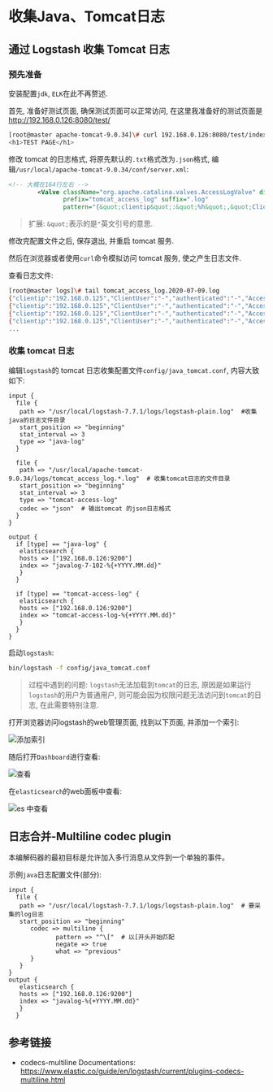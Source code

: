 # 收集Java、Tomcat日志

## 通过 Logstash 收集 Tomcat 日志


### 预先准备
安装配置`jdk`, `ELK`在此不再赘述.

首先, 准备好测试页面, 确保测试页面可以正常访问, 在这里我准备好的测试页面是 http://192.168.0.126:8080/test/

```bash
[root@master apache-tomcat-9.0.34]\# curl 192.168.0.126:8080/test/index.html
<h1>TEST PAGE</h1>
```

修改 tomcat 的日志格式, 将原先默认的`.txt`格式改为`.json`格式, 编辑`/usr/local/apache-tomcat-9.0.34/conf/server.xml`:

```xml
<!-- 大概在164行左右 -->
        <Valve className="org.apache.catalina.valves.AccessLogValve" directory="logs"
               prefix="tomcat_access_log" suffix=".log"
               pattern="{&quot;clientip&quot;:&quot;%h&quot;,&quot;ClientUser&quot;:&quot;%l&quot;,&quot;authenticated&quot;:&quot;%u&quot;,&quot;AccessTime&quot;:&quot;%t&quot;,&quot;method&quot;:&quot;%r&quot;,&quot;status&quot;:&quot;%s&quot;,&quot;SendBytes&quot;:&quot;%b&quot;,&quot;Query?string&quot;:&quot;%q&quot;,&quot;partner&quot;:&quot;%{Referer}i&quot;,&quot;AgentVersion&quot;:&quot;%{User-Agent}i&quot;}"/> 
```

> 扩展: `&quot;`表示的是`"`英文引号的意思.

修改完配置文件之后, 保存退出, 并重启 tomcat 服务.

然后在浏览器或者使用`curl`命令模拟访问 tomcat 服务, 使之产生日志文件.

查看日志文件:

```bash
[root@master logs]\# tail tomcat_access_log.2020-07-09.log
{"clientip":"192.168.0.125","ClientUser":"-","authenticated":"-","AccessTime":"[09/Jul/2020:09:29:15 -0400]","method":"GET /test/ HTTP/1.1","status":"304","SendBytes":"-","Query?string":"","partner":"-","AgentVersion":"Mozilla/5.0 (Windows NT 10.0; Win64; x64) AppleWebKit/537.36 (KHTML, like Gecko) Chrome/83.0.4103.106 Safari/537.36"}
{"clientip":"192.168.0.125","ClientUser":"-","authenticated":"-","AccessTime":"[09/Jul/2020:09:29:24 -0400]","method":"GET /test/ HTTP/1.1","status":"200","SendBytes":"19","Query?string":"","partner":"-","AgentVersion":"curl/7.55.1"}
{"clientip":"192.168.0.125","ClientUser":"-","authenticated":"-","AccessTime":"[09/Jul/2020:09:29:24 -0400]","method":"GET /test/ HTTP/1.1","status":"200","SendBytes":"19","Query?string":"","partner":"-","AgentVersion":"curl/7.55.1"}
{"clientip":"192.168.0.125","ClientUser":"-","authenticated":"-","AccessTime":"[09/Jul/2020:09:29:27 -0400]","method":"GET /test/fsdsd HTTP/1.1","status":"404","SendBytes":"723","Query?string":"","partner":"-","AgentVersion":"curl/7.55.1"}
...
```

### 收集 tomcat 日志

编辑`logstash`的 tomcat 日志收集配置文件`config/java_tomcat.conf`, 内容大致如下:

```
input {
  file {
   path => "/usr/local/logstash-7.7.1/logs/logstash-plain.log"  #收集java的日志文件目录
   start_position => "beginning"
   stat_interval => 3
   type => "java-log"
  }
 
  file {
   path => "/usr/local/apache-tomcat-9.0.34/logs/tomcat_access_log.*.log"  # 收集tomcat日志的文件目录
   start_position => "beginning"
   stat_interval => 3
   type => "tomcat-access-log"
   codec => "json"  # 输出tomcat 的json日志格式
  }
}
 
output {
  if [type] == "java-log" {
   elasticsearch {
   hosts => ["192.168.0.126:9200"]
   index => "javalog-7-102-%{+YYYY.MM.dd}"
   }
  }
 
  if [type] == "tomcat-access-log" {
   elasticsearch {
   hosts => ["192.168.0.126:9200"]
   index => "tomcat-access-log-%{+YYYY.MM.dd}"
   }
  }
}
```

启动`logstash`:

```bash
bin/logstash -f config/java_tomcat.conf
```

> 过程中遇到的问题: `logstash`无法加载到`tomcat`的日志, 原因是如果运行`logstash`的用户为普通用户, 则可能会因为权限问题无法访问到`tomcat`的日志, 在此需要特别注意.

打开浏览器访问logstash的web管理页面, 找到以下页面, 并添加一个索引:

![](https://cdn.agou-ops.cn/blog-images/elk%20stack/log/java-tomcat-log-1.png "添加索引")

随后打开`Dashboard`进行查看:

![](https://cdn.agou-ops.cn/blog-images/elk%20stack/log/java-tomcat-log-2.png "查看")

在`elasticsearch`的web面板中查看:

![](https://cdn.agou-ops.cn/blog-images/elk%20stack/log/java-tomcat-log-3.png "es 中查看")

## 日志合并-Multiline codec plugin

本编解码器的最初目标是允许加入多行消息从文件到一个单独的事件。

示例`java`日志配置文件(部分):

```
input {
  file {
   path => "/usr/local/logstash-7.7.1/logs/logstash-plain.log"  # 要采集的log日志
   start_position => "beginning"
      codec => multiline {
             pattern => "^\["  # 以[开头开始匹配
             negate => true
             what => "previous"
      }
   }
}
output {
   elasticsearch {
   hosts => ["192.168.0.126:9200"]
   index => "javalog-%{+YYYY.MM.dd}"
   }
  }
```

## 参考链接

* codecs-multiline Documentations: https://www.elastic.co/guide/en/logstash/current/plugins-codecs-multiline.html